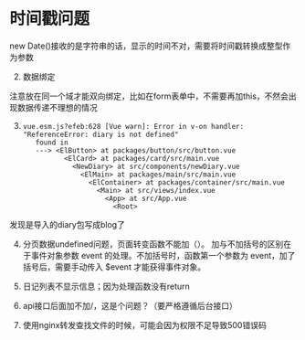 # 时间戳问题
new Date()接收的是字符串的话，显示的时间不对，需要将时间戳转换成整型作为参数


2. 数据绑定

注意放在同一个域才能双向绑定，比如在form表单中，不需要再加this，不然会出现数据传递不理想的情况

3. ```
   vue.esm.js?efeb:628 [Vue warn]: Error in v-on handler: "ReferenceError: diary is not defined"
      found in
      ---> <ElButton> at packages/button/src/button.vue
             <ElCard> at packages/card/src/main.vue
               <NewDiary> at src/components/newDiary.vue
                 <ElMain> at packages/main/src/main.vue
                   <ElContainer> at packages/container/src/main.vue
                     <Main> at src/views/index.vue
                       <App> at src/App.vue
                         <Root>
   ```
发现是导入的diary包写成blog了

4. 分页数据undefined问题，页面转变函数不能加（）。
加与不加括号的区别在于事件对象参数 event 的处理。不加括号时，函数第一个参数为 event，加了括号后，需要手动传入 $event 才能获得事件对象。


5. 日记列表不显示信息；因为处理函数没有return

6. api接口后面加不加/，这是个问题？（要严格遵循后台接口）

7. 使用nginx转发查找文件的时候，可能会因为权限不足导致500错误码

